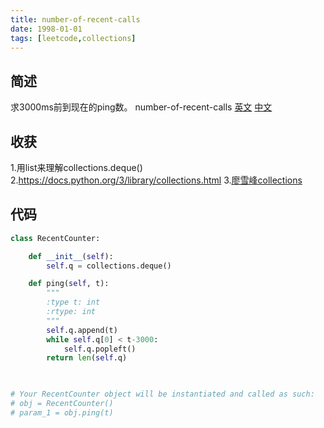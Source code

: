 ```yaml
---
title: number-of-recent-calls
date: 1998-01-01
tags: [leetcode,collections]
---
```

## 简述
求3000ms前到现在的ping数。
number-of-recent-calls [英文](https://leetcode.com/problems/number-of-recent-calls/) [中文](https://leetcode-cn.com/problems/number-of-recent-calls/)
## 收获
1.用list来理解collections.deque()
2.https://docs.python.org/3/library/collections.html
3.[廖雪峰collections](https://www.liaoxuefeng.com/wiki/001374738125095c955c1e6d8bb493182103fac9270762a000/001411031239400f7181f65f33a4623bc42276a605debf6000)
<!-- more -->

## 代码
```py
class RecentCounter:

    def __init__(self):
        self.q = collections.deque()

    def ping(self, t):
        """
        :type t: int
        :rtype: int
        """
        self.q.append(t)
        while self.q[0] < t-3000:
            self.q.popleft()
        return len(self.q)
        


# Your RecentCounter object will be instantiated and called as such:
# obj = RecentCounter()
# param_1 = obj.ping(t)

```
